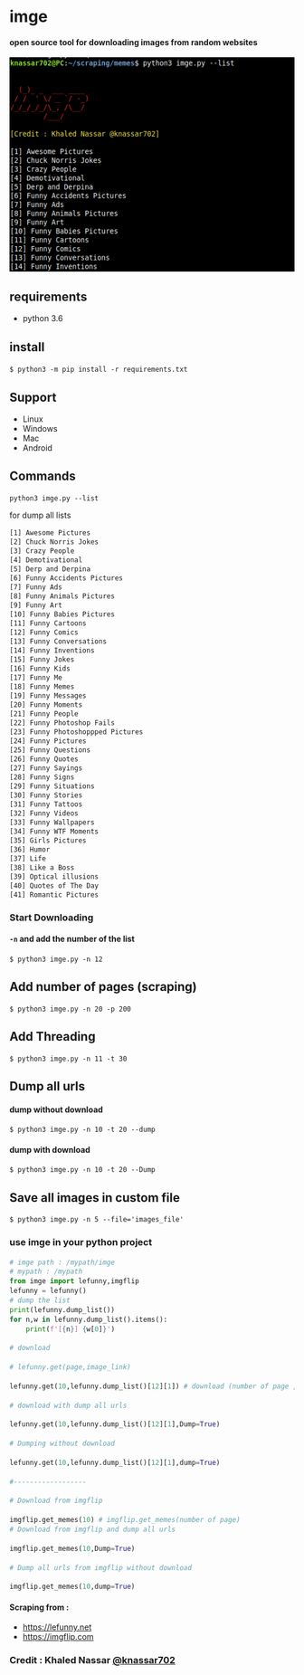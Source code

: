 # imge
#### open source tool for downloading images from random websites

<img src='src/imge.png'>

## requirements
* python 3.6
## install 
`$ python3 -m pip install -r requirements.txt`
## Support
* Linux
* Windows
* Mac
* Android

## Commands
```
python3 imge.py --list
```
for dump all lists

```
[1] Awesome Pictures
[2] Chuck Norris Jokes
[3] Crazy People
[4] Demotivational
[5] Derp and Derpina
[6] Funny Accidents Pictures
[7] Funny Ads
[8] Funny Animals Pictures
[9] Funny Art
[10] Funny Babies Pictures
[11] Funny Cartoons
[12] Funny Comics
[13] Funny Conversations
[14] Funny Inventions
[15] Funny Jokes
[16] Funny Kids
[17] Funny Me
[18] Funny Memes
[19] Funny Messages
[20] Funny Moments
[21] Funny People
[22] Funny Photoshop Fails
[23] Funny Photoshoppped Pictures
[24] Funny Pictures
[25] Funny Questions
[26] Funny Quotes
[27] Funny Sayings
[28] Funny Signs
[29] Funny Situations
[30] Funny Stories
[31] Funny Tattoos
[32] Funny Videos
[33] Funny Wallpapers
[34] Funny WTF Moments
[35] Girls Pictures
[36] Humor
[37] Life
[38] Like a Boss
[39] Optical illusions
[40] Quotes of The Day
[41] Romantic Pictures
```


### Start Downloading
#### `-n` and add the number of the list
```
$ python3 imge.py -n 12
```

## Add number of pages (scraping)
```
$ python3 imge.py -n 20 -p 200
```

## Add Threading
```
$ python3 imge.py -n 11 -t 30
```
## Dump all urls
#### dump without download
```
$ python3 imge.py -n 10 -t 20 --dump
```
#### dump with download
```
$ python3 imge.py -n 10 -t 20 --Dump
```
## Save all images in custom file
```
$ python3 imge.py -n 5 --file='images_file'
```

### use imge in your python project
```python
# imge path : /mypath/imge
# mypath : /mypath
from imge import lefunny,imgflip
lefunny = lefunny()
# dump the list
print(lefunny.dump_list())
for n,w in lefunny.dump_list().items():
	print(f'[{n}] {w[0]}')

# download

# lefunny.get(page,image_link)

lefunny.get(10,lefunny.dump_list()[12][1]) # download (number of page , link of list)

# download with dump all urls

lefunny.get(10,lefunny.dump_list()[12][1],Dump=True)

# Dumping without download 

lefunny.get(10,lefunny.dump_list()[12][1],dump=True)

#------------------

# Download from imgflip

imgflip.get_memes(10) # imgflip.get_memes(number of page)
# Download from imgflip and dump all urls

imgflip.get_memes(10,Dump=True)

# Dump all urls from imgflip without download

imgflip.get_memes(10,dump=True)

```
#### Scraping from : 
* https://lefunny.net
* https://imgflip.com
### Credit : Khaled Nassar <a href='mailto:knassar702@gmail.com'>@knassar702</a>
